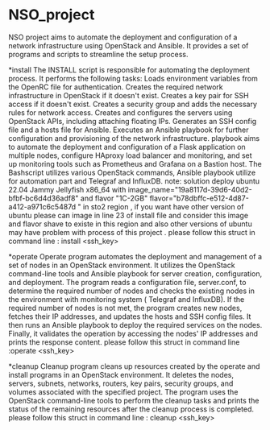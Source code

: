 # NSO_project

NSO project aims to automate the deployment and configuration of a network infrastructure using OpenStack and Ansible. It provides a set of programs and scripts to streamline the setup process.

*install
The INSTALL script is responsible for automating the deployment process. It performs the following tasks:
Loads environment variables from the OpenRC file for authentication.
Creates the required network infrastructure in OpenStack if it doesn't exist.
Creates a key pair for SSH access if it doesn't exist.
Creates a security group and adds the necessary rules for network access.
Creates and configures the servers using OpenStack APIs, including attaching floating IPs.
Generates an SSH config file and a hosts file for Ansible.
Executes an Ansible playbook for further configuration and provisioning of the network infrastructure.
playbook aims to automate the deployment and configuration of a Flask application on multiple nodes, configure HAproxy load balancer and monitoring, and set up monitoring tools such as Prometheus and Grafana on a Bastion host.
The Bashscript utilizes various OpenStack commands, Ansible playbook utilize for automation part and Telegraf and InfluxDB.
note: solution deploy ubuntu 22.04 Jammy Jellyfish x86_64 with image_name="19a8117d-39d6-40d2-bfbf-bc6d4d36adf8" and flavor "1C-2GB" flavor="b78dbffc-e512-4d87-a412-a971c6c5487d "   in sto2 region , if you want have other version of ubuntu please can image in  line 23 of install file and consider this image and flavor shave to existe in this region and also other versions of ubuntu may have problem with process of this project .
please follow this struct in command line :  install <openrc> <tag> <ssh_key>

*operate
Operate program  automates the deployment and management of a set of nodes in an OpenStack environment. It utilizes the OpenStack command-line tools and Ansible playbook for server creation, configuration, and deployment. The program reads a configuration file, server.conf, to determine the required number of nodes and checks the existing nodes in the environment with monitoring system ( Telegraf and InfluxDB). If the required number of nodes is not met, the program creates new nodes, fetches their IP addresses, and updates the hosts and SSH config files. It then runs an Ansible playbook to deploy the required services on the nodes. Finally, it validates the operation by accessing the nodes' IP addresses and prints the response content.
please follow this struct in command line :operate <openrc> <tag> <ssh_key>

*cleanup
Cleanup program cleans up resources created by the operate and install  programs in an OpenStack environment. It deletes the nodes, servers, subnets, networks, routers, key pairs, security groups, and volumes associated with the specified project. The program uses the OpenStack command-line tools to perform the cleanup tasks and prints the status of the remaining resources after the cleanup process is completed.
please follow this struct in command line :  cleanup <openrc> <tag> <ssh_key>


